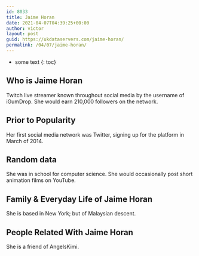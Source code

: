 ```yaml
---
id: 8033
title: Jaime Horan
date: 2021-04-07T04:39:25+00:00
author: victor
layout: post
guid: https://ukdataservers.com/jaime-horan/
permalink: /04/07/jaime-horan/
---
```


* some text
{: toc}


## Who is Jaime Horan



Twitch live streamer known throughout social media by the username of iGumDrop. She would earn 210,000 followers on the network.

                
                
                
## Prior to Popularity



Her first social media network was Twitter, signing up for the platform in March of 2014.

                
                
                
## Random data



She was in school for computer science. She would occasionally post short animation films on YouTube.

                
                
                
## Family & Everyday Life of Jaime Horan



She is based in New York; but of Malaysian descent. 

                
                
                
## People Related With Jaime Horan



She is a friend of AngelsKimi.

                
              
            
          
          
          